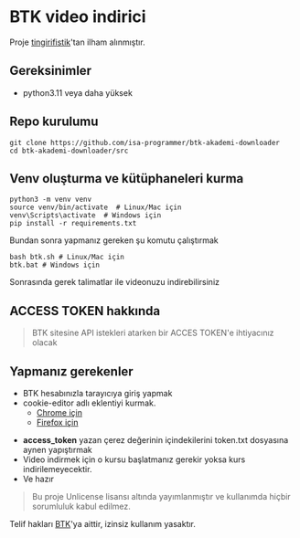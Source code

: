 # BTK video indirici

Proje [tingirifistik](https://github.com/tingirifistik/BTK_Akademi)'tan ilham alınmıştır.

## Gereksinimler
- python3.11 veya daha yüksek

## Repo kurulumu
```
git clone https://github.com/isa-programmer/btk-akademi-downloader
cd btk-akademi-downloader/src
```

## Venv oluşturma ve kütüphaneleri kurma

```
python3 -m venv venv
source venv/bin/activate  # Linux/Mac için
venv\Scripts\activate  # Windows için
pip install -r requirements.txt
```

Bundan sonra yapmanız gereken şu komutu çalıştırmak

```
bash btk.sh # Linux/Mac için
btk.bat # Windows için
```

Sonrasında gerek talimatlar ile videonuzu indirebilirsiniz

## ACCESS TOKEN hakkında
>BTK sitesine API istekleri atarken bir ACCES TOKEN'e ihtiyacınız olacak

## Yapmanız gerekenler

* BTK hesabınızla tarayıcıya giriş yapmak
* cookie-editor adlı eklentiyi kurmak.
	- [Chrome için](https://chromewebstore.google.com/detail/cookie-editor/hlkenndednhfkekhgcdicdfddnkalmdm)
	- [Firefox için](https://addons.mozilla.org/en-US/firefox/addon/cookie-editor/)
- **access_token** yazan çerez değerinin içindekilerini token.txt dosyasına aynen yapıştırmak
- Video indirmek için o kursu başlatmanız gerekir yoksa kurs indirilemeyecektir.
- Ve hazır

>Bu proje Unlicense lisansı altında yayımlanmıştır ve kullanımda hiçbir sorumluluk kabul edilmez.

Telif hakları [BTK](https://www.btkakademi.gov.tr)'ya aittir, izinsiz kullanım yasaktır.
